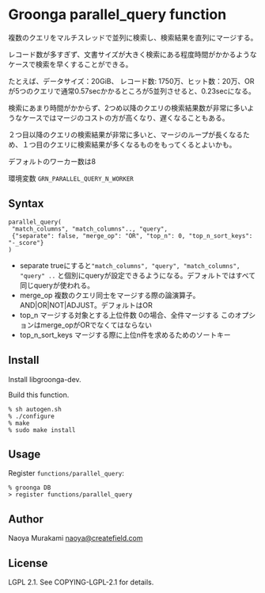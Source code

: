 # Groonga parallel_query function

複数のクエリをマルチスレッドで並列に検索し、検索結果を直列にマージする。

レコード数が多すぎず、文書サイズが大きく検索にある程度時間がかかるようなケースで検索を早くすることができる。

たとえば、データサイズ：20GiB、 レコード数: 1750万、ヒット数：20万、ORが5つのクエリで通常0.57secかかるところが5並列させると、0.23secになる。

検索にあまり時間がかからず、2つめ以降のクエリの検索結果数が非常に多いようなケースではマージのコストの方が高くなり、遅くなることもある。

２つ目以降のクエリの検索結果が非常に多いと、マージのループが長くなるため、１つ目のクエリに検索結果が多くなるものをもってくるとよいかも。

デフォルトのワーカー数は8

環境変数
``GRN_PARALLEL_QUERY_N_WORKER``

## Syntax

```
parallel_query(
 "match_columns", "match_columns".., "query",
 {"separate": false, "merge_op": "OR", "top_n": 0, "top_n_sort_keys": "-_score"}
)
```

* separate trueにすると``"match_columns", "query", "match_columns", "query" ..`` と個別にqueryが設定できるようになる。デフォルトではすべて同じqueryが使われる。
* merge_op 複数のクエリ同士をマージする際の論演算子。AND|OR|NOT|ADJUST。デフォルトはOR
* top_n マージする対象とする上位件数 0の場合、全件マージする このオプションはmerge_opがORでなくてはならない
* top_n_sort_keys マージする際に上位n件を求めるためのソートキー

## Install

Install libgroonga-dev.

Build this function.

    % sh autogen.sh
    % ./configure
    % make
    % sudo make install

## Usage

Register `functions/parallel_query`:

    % groonga DB
    > register functions/parallel_query

## Author

Naoya Murakami naoya@createfield.com

## License

LGPL 2.1. See COPYING-LGPL-2.1 for details.
